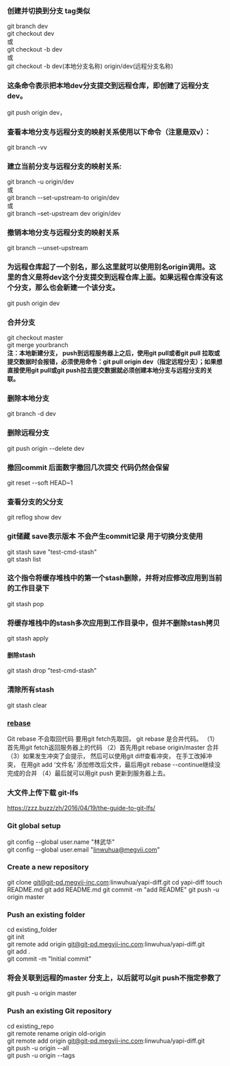
### 创建并切换到分支  tag类似  
git branch dev  
git checkout dev  
或  
git checkout -b dev  
或  
git checkout -b dev(本地分支名称) origin/dev(远程分支名称)  
### 这条命令表示把本地dev分支提交到远程仓库，即创建了远程分支dev。
git push origin dev，
### 查看本地分支与远程分支的映射关系使用以下命令（注意是双v）：  
git branch -vv
### 建立当前分支与远程分支的映射关系:
git branch -u origin/dev  
或  
git branch --set-upstream-to origin/dev  
或  
git branch –set-upstream dev origin/dev  
### 撤销本地分支与远程分支的映射关系
git branch --unset-upstream
### 为远程仓库起了一个别名，那么这里就可以使用别名origin调用。这里的含义是将dev这个分支提交到远程仓库上面。如果远程仓库没有这个分支，那么也会新建一个该分支。
git push origin dev  
### 合并分支
git checkout master  
git merge yourbranch  
**注：本地新建分支， push到远程服务器上之后，使用git pull或者git pull 拉取或提交数据时会报错，必须使用命令：git pull origin dev（指定远程分支）；如果想直接使用git pull或git push拉去提交数据就必须创建本地分支与远程分支的关联。**
### 删除本地分支
git branch -d dev  
### 删除远程分支  
git push origin --delete dev

### 撤回commit  后面数字撤回几次提交  代码仍然会保留
git reset --soft HEAD~1

### 查看分支的父分支
git reflog show dev

### git储藏 save表示版本  不会产生commit记录  用于切换分支使用  
git stash save "test-cmd-stash"   
git stash list
### 这个指令将缓存堆栈中的第一个stash删除，并将对应修改应用到当前的工作目录下
git stash pop   
### 将缓存堆栈中的stash多次应用到工作目录中，但并不删除stash拷贝
git stash apply   
#### 删除stash
git stash drop "test-cmd-stash"
### 清除所有stash
git stash clear  

### [rebase](http://jartto.wang/2018/12/11/git-rebase/)
Git rebase 不会取回代码 要用git fetch先取回， git rebase 是合并代码。
（1）首先用git fetch返回服务器上的代码
（2）首先用git rebase origin/master 合并
（3）如果发生冲突了会提示， 然后可以使用git diff查看冲突， 在手工改掉冲突， 在用git add ‘文件名’ 添加修改后文件，最后用git rebase --continue继续没完成的合并
（4）最后就可以用git push 更新到服务器上去。


### 大文件上传下载 git-lfs
https://zzz.buzz/zh/2016/04/19/the-guide-to-git-lfs/

### Git global setup  
git config --global user.name "林武华"  
git config --global user.email "linwuhua@megvii.com"  

### Create a new repository
git clone git@git-pd.megvii-inc.com:linwuhua/yapi-diff.git
cd yapi-diff
touch README.md
git add README.md
git commit -m "add README"
git push -u origin master

### Push an existing folder
cd existing_folder  
git init  
git remote add origin git@git-pd.megvii-inc.com:linwuhua/yapi-diff.git  
git add .  
git commit -m "Initial commit"  
### 将会关联到远程的master 分支上，以后就可以git push不指定参数了
git push -u origin master  

### Push an existing Git repository
cd existing_repo  
git remote rename origin old-origin  
git remote add origin git@git-pd.megvii-inc.com:linwuhua/yapi-diff.git  
git push -u origin --all  
git push -u origin --tags  
